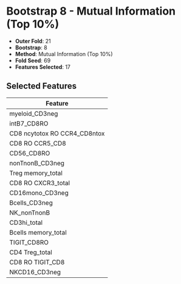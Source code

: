 # Bootstrap 8 - Mutual Information (Top 10%)

- **Outer Fold**: 21
- **Bootstrap**: 8
- **Method**: Mutual Information (Top 10%)
- **Fold Seed**: 69
- **Features Selected**: 17

## Selected Features

| Feature |
|---------|
| myeloid_CD3neg |
| intB7_CD8RO |
| CD8 ncytotox RO CCR4_CD8ntox |
| CD8 RO CCR5_CD8 |
| CD56_CD8RO |
| nonTnonB_CD3neg |
| Treg memory_total |
| CD8 RO CXCR3_total |
| CD16mono_CD3neg |
| Bcells_CD3neg |
| NK_nonTnonB |
| CD3hi_total |
| Bcells memory_total |
| TIGIT_CD8RO |
| CD4 Treg_total |
| CD8 RO TIGIT_CD8 |
| NKCD16_CD3neg |
